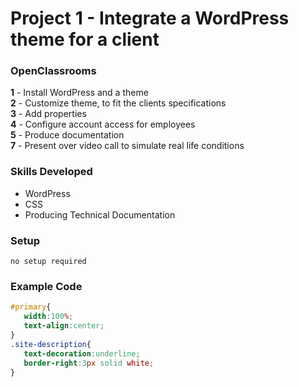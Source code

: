 # Project 1 - Integrate a WordPress theme for a client
### OpenClassrooms 

 **1** - Install WordPress and a theme <br/>
 **2** - Customize theme, to fit the clients specifications <br/>
 **3** - Add properties <br/>
 **4** - Configure account access for employees <br/>
 **5** - Produce documentation <br/> 
 **7** - Present over video call to simulate real life conditions
 <br/>
 ### Skills Developed
 * WordPress
 * CSS
 * Producing Technical Documentation
 
 ### Setup
 
 ```
 no setup required
 
 ```
 ### Example Code
 
 ```CSS
 #primary{
	width:100%;
	text-align:center;
}
.site-description{
	text-decoration:underline;
	border-right:3px solid white;
}
